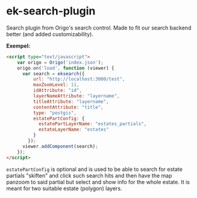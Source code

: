 # ek-search-plugin

Search plugin from Origo's search control. Made to fit our search backend better (and added customizability).

**Exempel:**
```HTML
<script type="text/javascript">
    var origo = Origo('index.json');
    origo.on('load', function (viewer) {
      var search = eksearch({
          url: "http://localhost:3000/test",
          maxZoomLevel: 11,
          idAttribute: "id",
          layerNameAttribute: "layername",
          titleAttribute: "layername",
          contentAttribute: "title",
          type: "postgis",
          estatePartConfig: {
            estatePartLayerName: "estates_partials",
            estateLayerName: "estates"
          }
        });
      viewer.addComponent(search);
    });
</script>
```
`estatePartConfig` is optional and is used to be able to search for estate partials "skiften" and click such search hits and then have the map panzoom to said partial but select and show info for the whole estate. It is meant for two suitable estate (polygon) layers. 